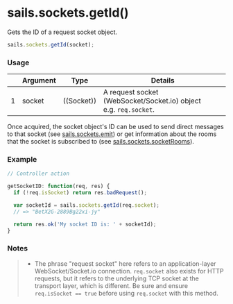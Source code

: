 # sails.sockets.getId()

Gets the ID of a request socket object.

```javascript
sails.sockets.getId(socket);
```

### Usage

|   |          Argument           | Type                | Details
|---| --------------------------- | ------------------- | -----------
| 1 |           socket            | ((Socket))          | A request socket (WebSocket/Socket.io) object <br/> e.g. `req.socket`.


Once acquired, the socket object's ID can be used to send direct messages to that socket (see [sails.sockets.emit](http://sailsjs.org/documentation/reference/websockets/sails.sockets/sails.sockets.emit.html)) or get information about the rooms that the socket is subscribed to (see [sails.sockets.socketRooms](http://sailsjs.org/documentation/reference/websockets/sails.sockets/sails.sockets.rooms.html)).


### Example
```javascript
// Controller action

getSocketID: function(req, res) {
  if (!req.isSocket) return res.badRequest();

  var socketId = sails.sockets.getId(req.socket);
  // => "BetX2G-2889Bg22xi-jy"

  return res.ok('My socket ID is: ' + socketId);
}
```


### Notes
> + The phrase "request socket" here refers to an application-layer WebSocket/Socket.io connection.  `req.socket` also exists for HTTP requests, but it refers to the underlying TCP socket at the transport layer, which is different.  Be sure and ensure `req.isSocket == true` before using `req.socket` with this method.


<docmeta name="displayName" value="sails.sockets.getId()">
